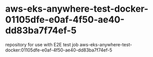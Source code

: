 # aws-eks-anywhere-test-docker-01105dfe-e0af-4f50-ae40-dd83ba7f74ef-5
repository for use with E2E test job aws-eks-anywhere-test-docker:01105dfe-e0af-4f50-ae40-dd83ba7f74ef-5
